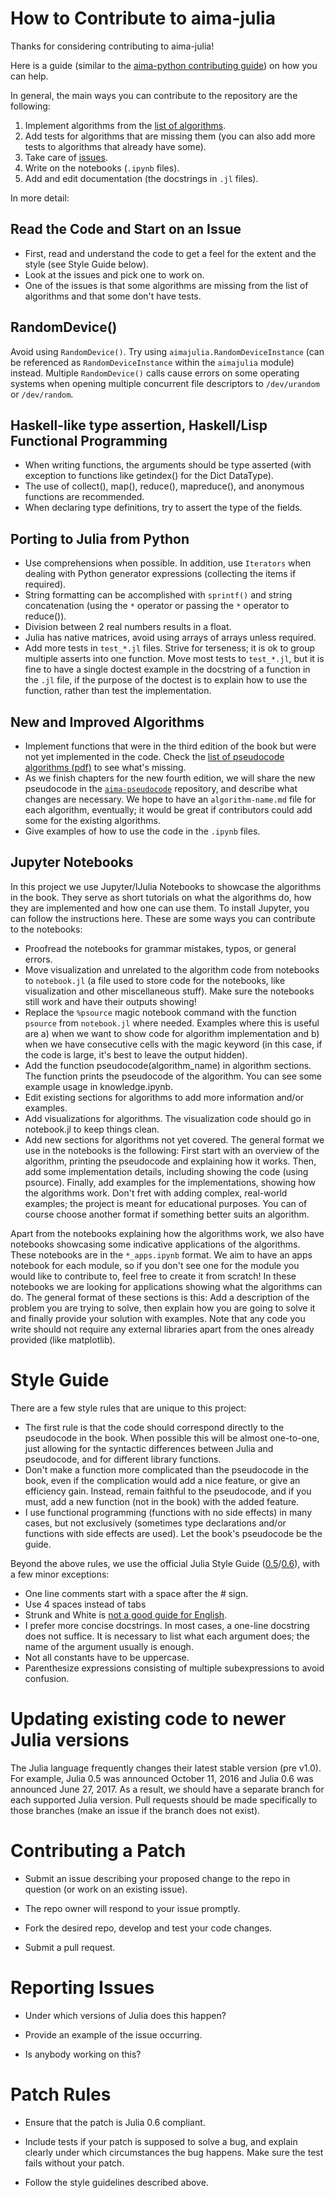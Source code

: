 How to Contribute to aima-julia
===============================

Thanks for considering contributing to aima-julia!

Here is a guide (similar to the [aima-python contributing guide](https://github.com/aimacode/aima-python/blob/master/CONTRIBUTING.md)) on how you can help.

In general, the main ways you can contribute to the repository are the following:

1. Implement algorithms from the [list of algorithms](https://github.com/aimacode/aima-julia/blob/master/README.md).
2. Add tests for algorithms that are missing them (you can also add more tests to algorithms that already have some).
3. Take care of [issues](https://github.com/aimacode/aima-julia/issues).
4. Write on the notebooks (`.ipynb` files).
5. Add and edit documentation (the docstrings in `.jl` files).

In more detail:

## Read the Code and Start on an Issue

- First, read and understand the code to get a feel for the extent and the style (see Style Guide below).
- Look at the issues and pick one to work on.
- One of the issues is that some algorithms are missing from the list of algorithms and that some don't have tests.

## RandomDevice()

Avoid using `RandomDevice()`. Try using `aimajulia.RandomDeviceInstance` (can be referenced as `RandomDeviceInstance` within the `aimajulia` module) instead. Multiple `RandomDevice()` calls cause errors on some operating systems when opening multiple concurrent file descriptors to  `/dev/urandom` or `/dev/random`.

## Haskell-like type assertion, Haskell/Lisp Functional Programming

- When writing functions, the arguments should be type asserted (with exception to functions like getindex() for the Dict DataType).
- The use of collect(), map(), reduce(), mapreduce(), and anonymous functions are recommended.
- When declaring type definitions, try to assert the type of the fields.

## Porting to Julia from Python

- Use comprehensions when possible. In addition, use `Iterators` when dealing with Python generator expressions (collecting the items if required).
- String formatting can be accomplished with `sprintf()` and string concatenation (using the `*` operator or passing the `*` operator to reduce()).
- Division between 2 real numbers results in a float.
- Julia has native matrices, avoid using arrays of arrays unless required.
- Add more tests in `test_*.jl` files. Strive for terseness; it is ok to group multiple asserts into one function. Move most tests to `test_*.jl`, but it is fine to have a single doctest example in the docstring of a function in the `.jl` file, if the purpose of the doctest is to explain how to use the function, rather than test the implementation.

## New and Improved Algorithms

- Implement functions that were in the third edition of the book but were not yet implemented in the code. Check the [list of pseudocode algorithms (pdf)](https://github.com/aimacode/pseudocode/blob/master/aima3e-algorithms.pdf) to see what's missing.
- As we finish chapters for the new fourth edition, we will share the new pseudocode in the [`aima-pseudocode`](https://github.com/aimacode/aima-pseudocode) repository, and describe what changes are necessary. We hope to have an `algorithm-name.md` file for each algorithm, eventually; it would be great if contributors could add some for the existing algorithms.
- Give examples of how to use the code in the `.ipynb` files.

## Jupyter Notebooks

In this project we use Jupyter/IJulia Notebooks to showcase the algorithms in the book. They serve as short tutorials on what the algorithms do, how they are implemented and how one can use them. To install Jupyter, you can follow the instructions here. These are some ways you can contribute to the notebooks:

- Proofread the notebooks for grammar mistakes, typos, or general errors.
- Move visualization and unrelated to the algorithm code from notebooks to `notebook.jl` (a file used to store code for the notebooks, like visualization and other miscellaneous stuff). Make sure the notebooks still work and have their outputs showing!
- Replace the `%psource` magic notebook command with the function `psource` from `notebook.jl` where needed. Examples where this is useful are a) when we want to show code for algorithm implementation and b) when we have consecutive cells with the magic keyword (in this case, if the code is large, it's best to leave the output hidden).
- Add the function pseudocode(algorithm_name) in algorithm sections. The function prints the pseudocode of the algorithm. You can see some example usage in knowledge.ipynb.
- Edit existing sections for algorithms to add more information and/or examples.
- Add visualizations for algorithms. The visualization code should go in notebook.jl to keep things clean.
- Add new sections for algorithms not yet covered. The general format we use in the notebooks is the following: First start with an overview of the algorithm, printing the pseudocode and explaining how it works. Then, add some implementation details, including showing the code (using psource). Finally, add examples for the implementations, showing how the algorithms work. Don't fret with adding complex, real-world examples; the project is meant for educational purposes. You can of course choose another format if something better suits an algorithm.

Apart from the notebooks explaining how the algorithms work, we also have notebooks showcasing some indicative applications of the algorithms. These notebooks are in the `*_apps.ipynb` format. We aim to have an apps notebook for each module, so if you don't see one for the module you would like to contribute to, feel free to create it from scratch! In these notebooks we are looking for applications showing what the algorithms can do. The general format of these sections is this: Add a description of the problem you are trying to solve, then explain how you are going to solve it and finally provide your solution with examples. Note that any code you write should not require any external libraries apart from the ones already provided (like matplotlib).

# Style Guide

There are a few style rules that are unique to this project:

- The first rule is that the code should correspond directly to the pseudocode in the book. When possible this will be almost one-to-one, just allowing for the syntactic differences between Julia and pseudocode, and for different library functions.
- Don't make a function more complicated than the pseudocode in the book, even if the complication would add a nice feature, or give an efficiency gain. Instead, remain faithful to the pseudocode, and if you must, add a new function (not in the book) with the added feature.
- I use functional programming (functions with no side effects) in many cases, but not exclusively (sometimes type declarations and/or functions with side effects are used). Let the book's pseudocode be the guide.

Beyond the above rules, we use the official Julia Style Guide ([0.5](https://docs.julialang.org/en/release-0.5/manual/style-guide/)/[0.6](https://docs.julialang.org/en/release-0.5/manual/style-guide/)), with a few minor exceptions:

- One line comments start with a space after the # sign.
- Use 4 spaces instead of tabs
- Strunk and White is [not a good guide for English](http://chronicle.com/article/50-Years-of-Stupid-Grammar/25497).
- I prefer more concise docstrings. In most cases, a one-line docstring does not suffice. It is necessary to list what each argument does; the name of the argument usually is enough.
- Not all constants have to be uppercase.
- Parenthesize expressions consisting of multiple subexpressions to avoid confusion.

Updating existing code to newer Julia versions
==============================================

The Julia language frequently changes their latest stable version (pre v1.0). For example, Julia 0.5 was announced October 11, 2016 and Julia 0.6 was announced June 27, 2017. As a result, we should have a separate branch for each supported Julia version. Pull requests should be made specifically to those branches (make an issue if the branch does not exist).

Contributing a Patch
====================

- Submit an issue describing your proposed change to the repo in question (or work on an existing issue).

- The repo owner will respond to your issue promptly.

- Fork the desired repo, develop and test your code changes.

- Submit a pull request.

Reporting Issues
================

- Under which versions of Julia does this happen?

- Provide an example of the issue occurring.

- Is anybody working on this?

Patch Rules
===========

- Ensure that the patch is Julia 0.6 compliant.

- Include tests if your patch is supposed to solve a bug, and explain clearly under which circumstances the bug happens. Make sure the test fails without your patch.

- Follow the style guidelines described above.

